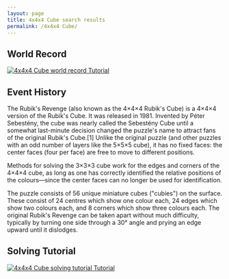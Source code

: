```yaml
---
layout: page
title: 4x4x4 Cube search results
permalink: /4x4x4 Cube/
---
```

## World Record
[![4x4x4 Cube world record Tutorial](https://img.youtube.com/vi/Q7jjOiM6D5A/0.jpg)](https://www.youtube.com/watch?v=Q7jjOiM6D5A)

## Event History
The Rubik's Revenge (also known as the 4×4×4 Rubik's Cube) is a 4×4×4 version of the Rubik's Cube. It was released in 1981. Invented by Péter Sebestény, the cube was nearly called the Sebestény Cube until a somewhat last-minute decision changed the puzzle's name to attract fans of the original Rubik's Cube.[1] Unlike the original puzzle (and other puzzles with an odd number of layers like the 5×5×5 cube), it has no fixed faces: the center faces (four per face) are free to move to different positions.

Methods for solving the 3×3×3 cube work for the edges and corners of the 4×4×4 cube, as long as one has correctly identified the relative positions of the colours—since the center faces can no longer be used for identification.

The puzzle consists of 56 unique miniature cubes ("cubies") on the surface. These consist of 24 centres which show one colour each, 24 edges which show two colours each, and 8 corners which show three colours each. The original Rubik's Revenge can be taken apart without much difficulty, typically by turning one side through a 30° angle and prying an edge upward until it dislodges.


## Solving Tutorial
[![4x4x4 Cube solving tutorial Tutorial](https://img.youtube.com/vi/KWOZHbDdOeo/0.jpg)](https://www.youtube.com/watch?v=KWOZHbDdOeo)

